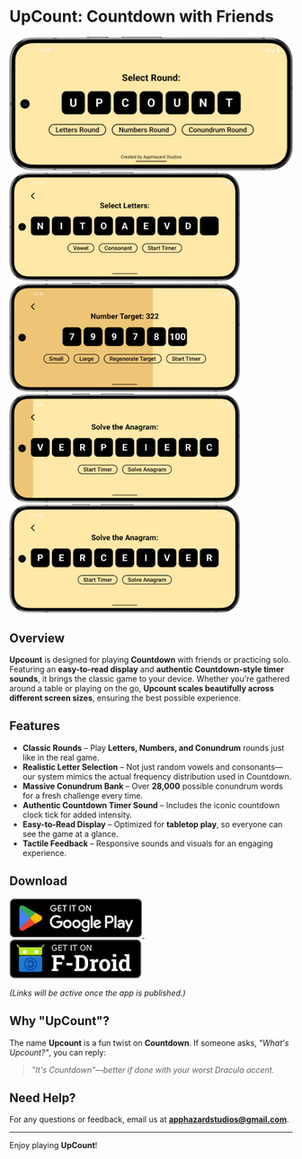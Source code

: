 # UpCount: Countdown with Friends

![UpCount App Icon](https://github.com/AppHazard-Studios/UpCount/blob/main/Screenshots/shrunk/Homescreen.jpg?raw=true)  
<img src="https://github.com/AppHazard-Studios/UpCount/blob/main/Screenshots/shrunk/Letters.jpg?raw=true" width="410" /> <img src="https://github.com/AppHazard-Studios/UpCount/blob/main/Screenshots/shrunk/Numbers.jpg?raw=true" width="410" />
<img src="https://github.com/AppHazard-Studios/UpCount/blob/main/Screenshots/shrunk/Conundrum2.jpg?raw=true" width="410" /> <img src="https://github.com/AppHazard-Studios/UpCount/blob/main/Screenshots/shrunk/Conundrum%20solved.jpg?raw=true" width="410" />

## Overview  
**Upcount** is designed for playing **Countdown** with friends or practicing solo. Featuring an **easy-to-read display** and **authentic Countdown-style timer sounds**, it brings the classic game to your device. Whether you're gathered around a table or playing on the go, **Upcount scales beautifully across different screen sizes**, ensuring the best possible experience.  

## Features  
- **Classic Rounds** – Play **Letters, Numbers, and Conundrum** rounds just like in the real game.  
- **Realistic Letter Selection** – Not just random vowels and consonants—our system mimics the actual frequency distribution used in Countdown.  
- **Massive Conundrum Bank** – Over **28,000** possible conundrum words for a fresh challenge every time.  
- **Authentic Countdown Timer Sound** – Includes the iconic countdown clock tick for added intensity.  
- **Easy-to-Read Display** – Optimized for **tabletop play**, so everyone can see the game at a glance.  
- **Tactile Feedback** – Responsive sounds and visuals for an engaging experience.  

## Download  

<a href="">
    <img src="https://github.com/AppHazard-Studios/UpCount/blob/main/assets/googleplay.png?raw=true"
    alt="Get it on Google Play"
    height="70">
</a>
&nbsp;&nbsp;&nbsp;&nbsp;&nbsp;&nbsp;&nbsp;
<a href="">
    <img src="https://github.com/AppHazard-Studios/UpCount/blob/main/assets/get-it-on.png?raw=true"
    alt="Get it on F-Droid"
    height="70">
</a>

_(Links will be active once the app is published.)_  

## Why "UpCount"?  
The name **Upcount** is a fun twist on **Countdown**. If someone asks, *"What's Upcount?"*, you can reply:  

> *"It's Countdown"—better if done with your worst Dracula accent.*  
## Need Help?  
For any questions or feedback, email us at **apphazardstudios@gmail.com**.  

---  
Enjoy playing **UpCount**!  
